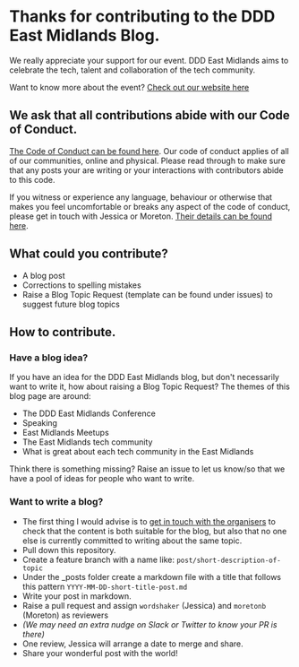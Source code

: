 # Thanks for contributing to the DDD East Midlands Blog.

We really appreciate your support for our event. DDD East Midlands aims to celebrate the tech, talent and collaboration of the tech community.

Want to know more about the event? [Check out our website here](https://www.dddeastmidlands.com/)

## We ask that all contributions abide with our Code of Conduct.

[The Code of Conduct can be found here](https://dddeastmidlands.com/code-of-conduct). Our code of conduct applies of all of our communities, online and physical. Please read through to make sure that any posts your are writing or your interactions with contributors abide to this code.

If you witness or experience any language, behaviour or otherwise that makes you feel uncomfortable or breaks any aspect of the code of conduct, please get in touch with Jessica or Moreton. [Their details can be found here](https://www.dddeastmidlands.com/contact/).

## What could you contribute?

- A blog post
- Corrections to spelling mistakes
- Raise a Blog Topic Request (template can be found under issues) to suggest future blog topics

## How to contribute.

### Have a blog idea? 

If you have an idea for the DDD East Midlands blog, but don't necessarily want to write it, how about raising a Blog Topic Request? The themes of this blog page are around:

- The DDD East Midlands Conference
- Speaking
- East Midlands Meetups
- The East Midlands tech community
- What is great about each tech community in the East Midlands

Think there is something missing? Raise an issue to let us know/so that we have a pool of ideas for people who want to write.

### Want to write a blog?

- The first thing I would advise is to [get in touch with the organisers](https://www.dddeastmidlands.com/contact/) to check that the content is
both suitable for the blog, but also that no one else is currently committed to writing about the same topic.
- Pull down this repository.
- Create a feature branch with a name like: `post/short-description-of-topic`
- Under the _posts folder create a markdown file with a title that follows this pattern `YYYY-MM-DD-short-title-post.md`
- Write your post in markdown.
- Raise a pull request and assign `wordshaker` (Jessica) and `moretonb` (Moreton) as reviewers
- _(We may need an extra nudge on Slack or Twitter to know your PR is there)_
- One review, Jessica will arrange a date to merge and share.
- Share your wonderful post with the world! 